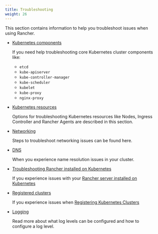 ```yaml
---
title: Troubleshooting
weight: 26
---
```


This section contains information to help you troubleshoot issues when using Rancher.

- [Kubernetes components]({{<baseurl>}}/rancher/v2.x/en/troubleshooting/kubernetes-components/)

    If you need help troubleshooting core Kubernetes cluster components like:
    * `etcd`
    * `kube-apiserver`
    * `kube-controller-manager`
    * `kube-scheduler`
    * `kubelet`
    * `kube-proxy`
    * `nginx-proxy`

- [Kubernetes resources]({{<baseurl>}}/rancher/v2.x/en/troubleshooting/kubernetes-resources/)

    Options for troubleshooting Kubernetes resources like Nodes, Ingress Controller and Rancher Agents are described in this section.

- [Networking]({{<baseurl>}}/rancher/v2.x/en/troubleshooting/networking/)

    Steps to troubleshoot networking issues can be found here.

- [DNS]({{<baseurl>}}/rancher/v2.x/en/troubleshooting/dns/)

    When you experience name resolution issues in your cluster.

- [Troubleshooting Rancher installed on Kubernetes]({{<baseurl>}}/rancher/v2.x/en/troubleshooting/rancherha/)

    If you experience issues with your [Rancher server installed on Kubernetes]({{<baseurl>}}/rancher/v2.x/en/installation/install-rancher-on-k8s/)

- [Registered clusters]({{<baseurl>}}/rancher/v2.x/en/troubleshooting/registered-clusters/)

    If you experience issues when [Registering Kubernetes Clusters]({{<baseurl>}}/rancher/v2.x/en/cluster-provisioning/registered-clusters/)

- [Logging]({{<baseurl>}}/rancher/v2.x/en/troubleshooting/logging/)

    Read more about what log levels can be configured and how to configure a log level.

